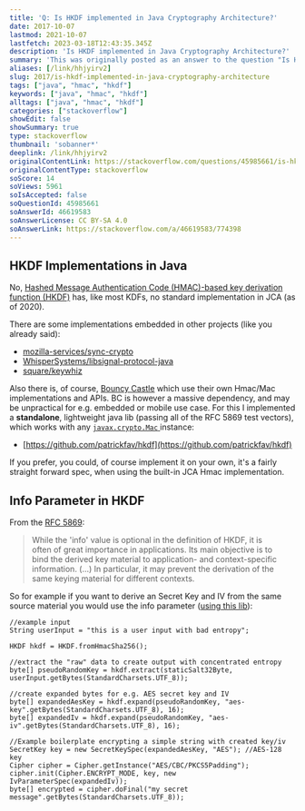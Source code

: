 ```yaml
---
title: 'Q: Is HKDF implemented in Java Cryptography Architecture?'
date: 2017-10-07
lastmod: 2021-10-07
lastfetch: 2023-03-18T12:43:35.345Z
description: 'Is HKDF implemented in Java Cryptography Architecture?'
summary: 'This was originally posted as an answer to the question "Is HKDF implemented in Java Cryptography Architecture?" on stackoverflow.com.'
aliases: [/link/hhjyirv2]
slug: 2017/is-hkdf-implemented-in-java-cryptography-architecture
tags: ["java", "hmac", "hkdf"]
keywords: ["java", "hmac", "hkdf"]
alltags: ["java", "hmac", "hkdf"]
categories: ["stackoverflow"]
showEdit: false
showSummary: true
type: stackoverflow
thumbnail: 'sobanner*'
deeplink: /link/hhjyirv2
originalContentLink: https://stackoverflow.com/questions/45985661/is-hkdf-implemented-in-java-cryptography-architecture
originalContentType: stackoverflow
soScore: 14
soViews: 5961
soIsAccepted: false
soQuestionId: 45985661
soAnswerId: 46619583
soAnswerLicense: CC BY-SA 4.0
soAnswerLink: https://stackoverflow.com/a/46619583/774398
---
```

HKDF Implementations in Java
----------------------------

No, [Hashed Message Authentication Code (HMAC)-based key derivation function (HKDF)](https://eprint.iacr.org/2010/264.pdf) has, like most KDFs, no standard implementation in JCA (as of 2020).

There are some implementations embedded in other projects (like you already said):

*   [mozilla-services/sync-crypto](https://github.com/mozilla-services/sync-crypto/blob/master/src/main/java/org/mozilla/android/sync/crypto/HKDF.java)
*   [WhisperSystems/libsignal-protocol-java](https://github.com/WhisperSystems/libsignal-protocol-java/blob/master/java/src/main/java/org/whispersystems/libsignal/kdf/HKDF.java)
*   [square/keywhiz](https://github.com/square/keywhiz/blob/master/hkdf/src/main/java/keywhiz/hkdf/Hkdf.java)

Also there is, of course, [Bouncy Castle](https://github.com/bcgit/bc-java/blob/master/core/src/main/java/org/bouncycastle/crypto/generators/HKDFBytesGenerator.java) which use their own Hmac/Mac implementations and APIs. BC is however a massive dependency, and may be unpractical for e.g. embedded or mobile use case. For this I implemented a **standalone**, lightweight java lib (passing all of the RFC 5869 test vectors), which works with any [ `javax.crypto.Mac` ](https://docs.oracle.com/javase/7/docs/api/javax/crypto/Mac.html) instance:

*   [https://github.com/patrickfav/hkdf](https://github.com/patrickfav/hkdf)

If you prefer, you could, of course implement it on your own, it's a fairly straight forward spec, when using the built-in JCA Hmac implementation.

Info Parameter in HKDF
----------------------

From the [RFC 5869](https://www.rfc-editor.org/rfc/rfc5869#section-3.2):

> While the 'info' value is optional in the definition of HKDF, it is  
> often of great importance in applications. Its main objective is to  
> bind the derived key material to application- and context-specific  
> information. (...) In particular, it may prevent the derivation of the same keying material for different contexts.

So for example if you want to derive an Secret Key and IV from the same source material you would use the info parameter ([using this lib](https://github.com/patrickfav/hkdf)):

```
//example input
String userInput = "this is a user input with bad entropy";

HKDF hkdf = HKDF.fromHmacSha256();

//extract the "raw" data to create output with concentrated entropy
byte[] pseudoRandomKey = hkdf.extract(staticSalt32Byte, userInput.getBytes(StandardCharsets.UTF_8));

//create expanded bytes for e.g. AES secret key and IV
byte[] expandedAesKey = hkdf.expand(pseudoRandomKey, "aes-key".getBytes(StandardCharsets.UTF_8), 16);
byte[] expandedIv = hkdf.expand(pseudoRandomKey, "aes-iv".getBytes(StandardCharsets.UTF_8), 16);

//Example boilerplate encrypting a simple string with created key/iv
SecretKey key = new SecretKeySpec(expandedAesKey, "AES"); //AES-128 key
Cipher cipher = Cipher.getInstance("AES/CBC/PKCS5Padding");
cipher.init(Cipher.ENCRYPT_MODE, key, new IvParameterSpec(expandedIv));
byte[] encrypted = cipher.doFinal("my secret message".getBytes(StandardCharsets.UTF_8));

```